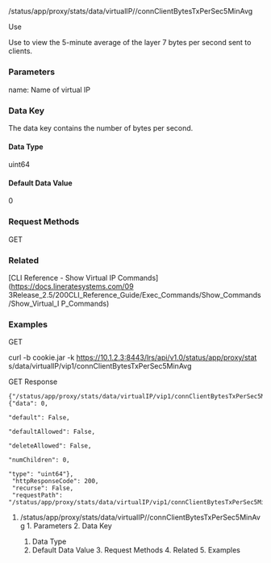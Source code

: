##
/status/app/proxy/stats/data/virtualIP/<name>/connClientBytesTxPerSec5MinAvg

Use

Use to view the 5-minute average of the layer 7 bytes per second sent to
clients.

### Parameters

name: Name of virtual IP

### Data Key

The data key contains the number of bytes per second.

#### Data Type

uint64

#### Default Data Value

0

### Request Methods

GET

### Related

[CLI Reference - Show Virtual IP Commands](https://docs.lineratesystems.com/09
3Release_2.5/200CLI_Reference_Guide/Exec_Commands/Show_Commands/Show_Virtual_I
P_Commands)

### Examples

GET

curl -b cookie.jar -k https://10.1.2.3:8443/lrs/api/v1.0/status/app/proxy/stat
s/data/virtualIP/vip1/connClientBytesTxPerSec5MinAvg

GET Response

    
    {"/status/app/proxy/stats/data/virtualIP/vip1/connClientBytesTxPerSec5MinAvg": {"data": 0,
                                                                                       "default": False,
                                                                                       "defaultAllowed": False,
                                                                                       "deleteAllowed": False,
                                                                                       "numChildren": 0,
                                                                                       "type": "uint64"},
     "httpResponseCode": 200,
     "recurse": False,
     "requestPath": "/status/app/proxy/stats/data/virtualIP/vip1/connClientBytesTxPerSec5MinAvg"}
    

  1. /status/app/proxy/stats/data/virtualIP/<name>/connClientBytesTxPerSec5MinAvg
    1. Parameters
    2. Data Key
      1. Data Type
      2. Default Data Value
    3. Request Methods
    4. Related
    5. Examples

